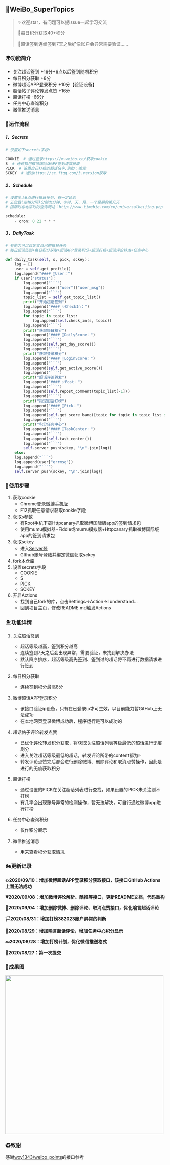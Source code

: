 ## 🎐WeiBo_SuperTopics

> ✨欢迎star，有问题可以提issue一起学习交流
>
> 💫每日积分获取40+积分
>
> 💢超话签到连续签到7天之后好像账户会异常需要验证……


### 🌍功能简介

- 关注超话签到 +16分+6点以后签到随机积分
- 每日积分获取 +8分
- 微博超话APP登录积分 +10分【验证设备】
- 超话帖子评论转发点赞 +16分
- 超话打榜 -66分
- 任务中心查询积分
- 微信推送消息




### 🚀运作流程

##### 1、Secrets

```python
# 设置如下secrets字段:

COOKIE  # 通过登录https://m.weibo.cn/获取cookie
S  # 通过抓包微博国际版APP签到请求获取
PICK  # 设置自己打榜的超话名字,例如：喻言
SCKEY  # 通过https://sc.ftqq.com/3.version获取
```

##### 2、Schedule

```python
# 设置早上6点进行每日任务，有一定延迟
# 五位数(空格分隔)分别为分钟、小时、天、月、一个星期的第几天
# 国际时与北京时的查询网站：http://www.timebie.com/cn/universalbeijing.php

schedule:
	- cron: 0 22 * * *
```

##### 3、DailyTask

```python
# 有能力可以自定义自己的每日任务
# 每日超话签到+每日积分获取+超话APP登录积分+超话打榜+超话评论转发+任务中心

def daily_task(self, s, pick, sckey):
    log = []
    user = self.get_profile()
    log.append("#### 💫‍User：")
    if user["status"]:
        log.append("```")
        log.append(user["user"]["user_msg"])
        log.append("```")
        topic_list = self.get_topic_list()
        print("开始超话签到")
        log.append("#### ✨CheckIn：")
        log.append("```")
        for topic in topic_list:
            log.append(self.check_in(s, topic))
        log.append("```")
        print("获取每日积分")
        log.append("#### 🔰DailyScore：")
        log.append("```")
        log.append(self.get_day_score())
        log.append("```")
        print("获取登录积分")
        log.append("#### 🔰LoginScore：")
        log.append("```")
        log.append(self.get_active_score())
        log.append("```")
        print("超话评论转发")
        log.append("#### ✅Post：")
        log.append("```")
        log.append(self.repost_comment(topic_list[-1]))
        log.append("```")
        print("指定超话打榜")
        log.append("#### 💓Pick：")
        log.append("```")
        log.append(self.get_score_bang([topic for topic in topic_list if topic["topic_title"] == pick]))
        log.append("```")
        print("积分任务中心")
        log.append("#### 🌈TaskCenter：")
        log.append("```")
        log.append(self.task_center())
        log.append("```")
        self.server_push(sckey, "\n".join(log))
    else:
    log.append("```")
    log.append(user["errmsg"])
    log.append("```")
    self.server_push(sckey, "\n".join(log))
```



### 🚧使用步骤

1. 获取cookie
   - Chrome登录[微博手机版](https://m.weibo.cn/)
   - F12抓取任意请求获取cookie字段
2. 获取s参数
   - 有Root手机下载Httpcanary抓取微博国际版app的签到请求包
   - 使用mumu模拟器+Fiddle或mumu模拟器+Httpcanary抓取微博国际版app的签到请求包
3. 获取sckey
   - 进入[Server酱](https://sc.ftqq.com/3.version)
   - GIthub账号登陆并绑定微信获取sckey
4. fork本仓库
5. 设置secrets字段
   - COOKIE
   - S
   - PICK
   - SCKEY
6. 开启Actions
   - 找到自己fork的库，点击Settings->Action->I understand...
   - 回到项目主页，修改README.md触发Actions



### 🏝功能详情

1. 关注超话签到
   
   - 超话等级越高，签到积分越高
   - 连续签到7天之后会出现异常，需要验证，未找到解决办法
   - 默认降序排序，超话等级高先签到、签到过的超话将不再进行数据请求进行签到
2. 每日积分获取
   - 连续签到积分最高8分
3. 微博超话APP登录积分
   - 该接口验证ip设备，只有在已登录ip才可生效，以目前能力暂GitHub上无法成功
   - 在本地网页登录微博成功后，程序运行是可以成功的
4. 超话帖子评论转发点赞
   - 已优化评论转发积分获取，将获取关注超话列表等级最低的超话进行无痕刷分
   - 进入关注超话等级最低的超话，转发评论所带的content都为💦
   - 转发评论点赞完后都会进行删除微博、删除评论和取消点赞操作，因此是进行的无痕获取积分
5. 超话打榜
   - 通过设置的PICK在关注超话列表进行查找，如果设置的PICK未关注则不打榜
   - 有几率会出现账号异常的检测操作，暂无法解决，可自行通过微博app进行打榜
6. 任务中心查询积分

   - 仅作积分展示
7. 微信推送消息

   - 用来查看积分获取情况



### 🏍更新记录

**💥2020/09/10：增加微博超话APP登录积分获取接口，该接口GitHub Actions上暂无法成功**

**💗2020/09/08：增加微博评论解析、酷推等接口，更新README文档，代码重构**

**🎲2020/09/04：增加删除微博、删除评论、取消点赞接口，优化喻言超话评论**

**🏳2020/08/31：增加打榜382023账户异常的判断**

**🎉2020/08/29：增加喻言超话评论，增加任务中心积分显示**

**💤2020/08/28：增加打榜计划，优化微信推送格式**

**🌈2020/08/27：第一次提交**



### 🚁成果图



<img src="https://cdn.jsdelivr.net/gh/ReaJason/WeiBo_SuperTopics/Pictures/result.jpg" width = "500" div align=center />



### ♻致谢

感谢[wxy1343/weibo_points](https://github.com/wxy1343/weibo_points)的接口参考
